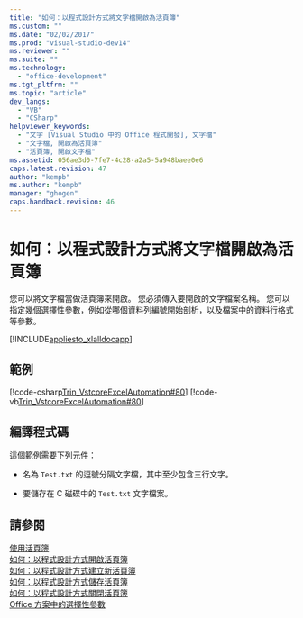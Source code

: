 ```yaml
---
title: "如何：以程式設計方式將文字檔開啟為活頁簿"
ms.custom: ""
ms.date: "02/02/2017"
ms.prod: "visual-studio-dev14"
ms.reviewer: ""
ms.suite: ""
ms.technology: 
  - "office-development"
ms.tgt_pltfrm: ""
ms.topic: "article"
dev_langs: 
  - "VB"
  - "CSharp"
helpviewer_keywords: 
  - "文字 [Visual Studio 中的 Office 程式開發], 文字檔"
  - "文字檔, 開啟為活頁簿"
  - "活頁簿, 開啟文字檔"
ms.assetid: 056ae3d0-7fe7-4c28-a2a5-5a948baee0e6
caps.latest.revision: 47
author: "kempb"
ms.author: "kempb"
manager: "ghogen"
caps.handback.revision: 46
---
```

# 如何：以程式設計方式將文字檔開啟為活頁簿
  您可以將文字檔當做活頁簿來開啟。  您必須傳入要開啟的文字檔案名稱。  您可以指定幾個選擇性參數，例如從哪個資料列編號開始剖析，以及檔案中的資料行格式等參數。  
  
 [!INCLUDE[appliesto_xlalldocapp](../vsto/includes/appliesto-xlalldocapp-md.md)]  
  
## 範例  
 [!code-csharp[Trin_VstcoreExcelAutomation#80](../snippets/csharp/VS_Snippets_OfficeSP/Trin_VstcoreExcelAutomation/CS/Sheet1.cs#80)]
 [!code-vb[Trin_VstcoreExcelAutomation#80](../snippets/visualbasic/VS_Snippets_OfficeSP/Trin_VstcoreExcelAutomation/VB/Sheet1.vb#80)]  
  
## 編譯程式碼  
 這個範例需要下列元件：  
  
-   名為 `Test.txt` 的逗號分隔文字檔，其中至少包含三行文字。  
  
-   要儲存在 C 磁碟中的 `Test.txt` 文字檔案。  
  
## 請參閱  
 [使用活頁簿](../vsto/working-with-workbooks.md)   
 [如何：以程式設計方式開啟活頁簿](../vsto/how-to-programmatically-open-workbooks.md)   
 [如何：以程式設計方式建立新活頁簿](../vsto/how-to-programmatically-create-new-workbooks.md)   
 [如何：以程式設計方式儲存活頁簿](../vsto/how-to-programmatically-save-workbooks.md)   
 [如何：以程式設計方式關閉活頁簿](../vsto/how-to-programmatically-close-workbooks.md)   
 [Office 方案中的選擇性參數](../vsto/optional-parameters-in-office-solutions.md)  
  
  